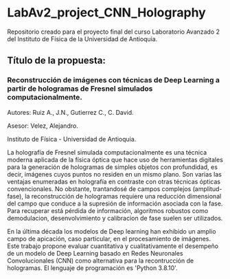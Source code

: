# LabAv2_project_CNN_Holography

Repositorio creado para el proyecto final del curso Laboratorio Avanzado 2 del Instituto de Física de la Universidad de Antioquia.

## Título de la propuesta: 
###   Reconstrucción de imágenes con técnicas de Deep Learning a partir de hologramas de Fresnel simulados computacionalmente.
   
   Autores: Ruiz A., J.N., Gutierrez C., C. David.
   
   Asesor: Velez, Alejandro.
   
   Instituto de Física - Universidad de Antioquia.
  
  
La holografía de Fresnel simulada computacionalmente es una técnica moderna aplicada de la física óptica que hace uso de herramientas digitales
  para la generación de hologramas de simples objetos con profundidad, es decir, imágenes cuyos puntos no residen en un mismo plano. Son varias las
  ventajas enumeradas en holografía en contraste con otras técnicas ópticas convencionales. No obstante, trantandosé de campos complejos (amplitud-fase),
  la reconstrucción de hologramas requiere una reducción dimensional del campo que conduce a la supresión de información asociada con la fase. Para 
  recuperar está pérdida de información, algoritmos robustos como demodulacion, desenvolvimiento y calibracion de fase suelen ser utilizados.
  
En la última década los modelos de Deep learning han exhibido un amplio campo de apicación, caso particular, en el procesamiento de imágenes. Este trabajo
  propone evaluar cuantitativa y cualitativamente el desempeño de un modelo de Deep Learning basado en Redes Neuronales Convolucionales (CNN) como alternativa  para la recontrucción de hologramas. El lenguaje de programación es 'Python 3.8.10'.

  
   

